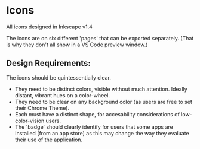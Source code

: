 # Icons

All icons designed in Inkscape v1.4

The icons are on six different 'pages' that can be exported separately. 
(That is why they don't all show in a VS Code preview window.)

## Design Requirements:

The icons should be quintessentially clear. 
- They need to be distinct colors, visible without much attention. Ideally distant, vibrant hues on a color-wheel. 
- They need to be clear on any background color (as users are free to set their Chrome Theme).
- Each must have a distinct shape, for accesability considerations of low-color-vision users.
- The 'badge' should clearly identify for users that some apps are installed (from an app store) as this may change the way they evaluate their use of the application. 